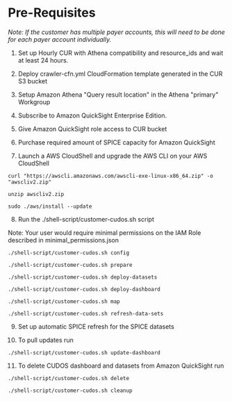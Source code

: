 # Pre-Requisites

*Note: If the customer has multiple payer accounts, this will need to be done for each payer account individually.*
 
1. Set up Hourly CUR with Athena compatibility and resource_ids and wait at least 24 hours. 

2. Deploy crawler-cfn.yml CloudFormation template generated in the CUR S3 bucket

3. Setup Amazon Athena "Query result location" in the Athena "primary" Workgroup

4. Subscribe to Amazon QuickSight Enterprise Edition.

5. Give Amazon QuickSight role access to CUR bucket

6. Purchase required amount of SPICE capacity for Amazon QuickSight

7. Launch a AWS CloudShell and upgrade the AWS CLI on your AWS CloudShell

  `curl "https://awscli.amazonaws.com/awscli-exe-linux-x86_64.zip" -o "awscliv2.zip"`

  `unzip awscliv2.zip`

  `sudo ./aws/install --update`

8. Run the ./shell-script/customer-cudos.sh script

  Note: Your user would require minimal permissions on the IAM Role described in  minimal_permissions.json

  `./shell-script/customer-cudos.sh config`

  `./shell-script/customer-cudos.sh prepare`

  `./shell-script/customer-cudos.sh deploy-datasets`

  `./shell-script/customer-cudos.sh deploy-dashboard`

  `./shell-script/customer-cudos.sh map`

  `./shell-script/customer-cudos.sh refresh-data-sets`

9. Set up automatic SPICE refresh for the SPICE datasets

10. To pull updates run

  `./shell-script/customer-cudos.sh update-dashboard`

11. To delete CUDOS dashboard and datasets from Amazon QuickSight run

  `./shell-script/customer-cudos.sh delete`

  `./shell-script/customer-cudos.sh cleanup`
